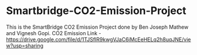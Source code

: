 # Smartbridge-CO2-Emission-Project

This is the SmartBridge CO2 Emission Project done by Ben Joseph Mathew and Vignesh Gopi.
CO2 Emission Link - https://drive.google.com/file/d/1TJSfIR9kwgVJaC6iMcEeHELq2h8uqJNE/view?usp=sharing
